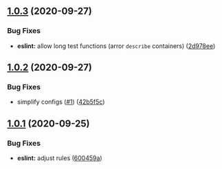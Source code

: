 ## [1.0.3](https://github.com/adobe/eslint-config-editorxp/compare/v1.0.2...v1.0.3) (2020-09-27)


### Bug Fixes

* **eslint:** allow long test functions (arror `describe` containers) ([2d978ee](https://github.com/adobe/eslint-config-editorxp/commit/2d978ee3b8f4c66c7e463a9a4472122dfe960a5d))

## [1.0.2](https://github.com/adobe/eslint-config-editorxp/compare/v1.0.1...v1.0.2) (2020-09-27)


### Bug Fixes

* simplify configs ([#1](https://github.com/adobe/eslint-config-editorxp/issues/1)) ([42b5f5c](https://github.com/adobe/eslint-config-editorxp/commit/42b5f5cbf11ffbc4029b9f24715b150bb0d9dfc6))

## [1.0.1](https://github.com/adobe/eslint-config-editorxp/compare/v1.0.0...v1.0.1) (2020-09-25)


### Bug Fixes

* **eslint:** adjust rules ([600459a](https://github.com/adobe/eslint-config-editorxp/commit/600459a90cad79a3be3be41fa7837ae857abbe98))
